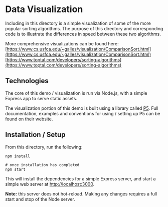 # Data Visualization

Including in this directory is a simple visualization of some of the more popular
sorting algorithms. The purpose of this directory and corresponding code is to
illustrate the differences in speed between these two algorithms.

More comprehensive visualizations can be found here:
[https://www.cs.usfca.edu/~galles/visualization/ComparisonSort.html](https://www.cs.usfca.edu/~galles/visualization/ComparisonSort.html)
[https://www.toptal.com/developers/sorting-algorithms](https://www.toptal.com/developers/sorting-algorithms)

## Technologies

The core of this demo / visualization is run via Node.js, with a simple
Express app to serve static assets.

The visualization portion of this demo is built using a library called
[P5](https://p5js.org/). Full documentation, examples and conventions for
using / setting up P5 can be found on their website.

## Installation / Setup

From this directory, run the following:
```
npm install

# once installation has completed
npm start
```

This will install the dependencies for a simple Express server, and start a
simple web server at [http://localhost:3000](http://localhost:3000).

**Note:** this server does not hot-reload. Making any changes requires a full
start and stop of the Node server.
